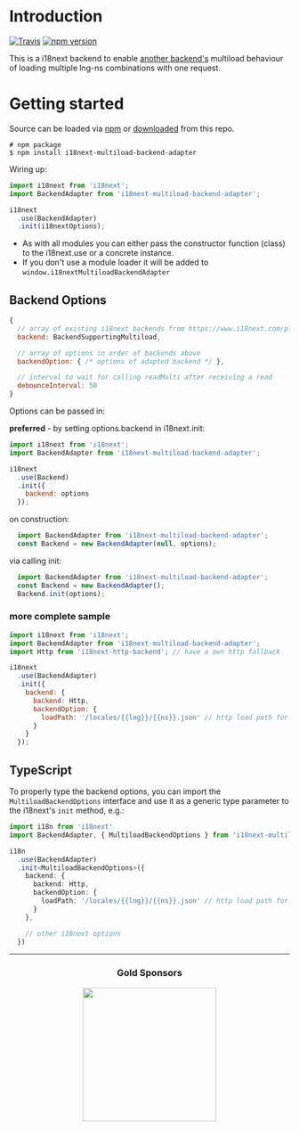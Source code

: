# Introduction

[![Travis](https://img.shields.io/travis/i18next/i18next-multiload-backend-adapter/master.svg?style=flat-square)](https://travis-ci.org/i18next-multiload-backend-adapter)
[![npm version](https://img.shields.io/npm/v/i18next-multiload-backend-adapter.svg?style=flat-square)](https://www.npmjs.com/package/i18next-multiload-backend-adapter)

This is a i18next backend to enable [another backend's](https://www.i18next.com/overview/plugins-and-utils#backends) multiload behaviour of loading multiple lng-ns combinations with one request.

# Getting started

Source can be loaded via [npm](https://www.npmjs.com/package/i18next-multiload-backend-adapter) or [downloaded](https://github.com/i18next/i18next-chained-backend/blob/master/i18nextMultiloadBackendAdapter.min.js) from this repo.

```
# npm package
$ npm install i18next-multiload-backend-adapter
```

Wiring up:

```js
import i18next from 'i18next';
import BackendAdapter from 'i18next-multiload-backend-adapter';

i18next
  .use(BackendAdapter)
  .init(i18nextOptions);
```

- As with all modules you can either pass the constructor function (class) to the i18next.use or a concrete instance.
- If you don't use a module loader it will be added to `window.i18nextMultiloadBackendAdapter`

## Backend Options

```js
{
  // array of existing i18next backends from https://www.i18next.com/plugins-and-utils.html#backends
  backend: BackendSupportingMultiload,

  // array of options in order of backends above
  backendOption: { /* options of adapted backend */ },

  // interval to wait for calling readMulti after receiving a read
  debounceInterval: 50
}
```

Options can be passed in:

**preferred** - by setting options.backend in i18next.init:

```js
import i18next from 'i18next';
import BackendAdapter from 'i18next-multiload-backend-adapter';

i18next
  .use(Backend)
  .init({
    backend: options
  });
```

on construction:

```js
  import BackendAdapter from 'i18next-multiload-backend-adapter';
  const Backend = new BackendAdapter(null, options);
```

via calling init:

```js
  import BackendAdapter from 'i18next-multiload-backend-adapter';
  const Backend = new BackendAdapter();
  Backend.init(options);
```

### more complete sample

```js
import i18next from 'i18next';
import BackendAdapter from 'i18next-multiload-backend-adapter';
import Http from 'i18next-http-backend'; // have a own http fallback

i18next
  .use(BackendAdapter)
  .init({
    backend: {
      backend: Http,
      backendOption: {
        loadPath: '/locales/{{lng}}/{{ns}}.json' // http load path for my own fallback
      }
    }
  });
```

## TypeScript

To properly type the backend options, you can import the `MultiloadBackendOptions` interface and use it as a generic type parameter to the i18next's `init` method, e.g.:

```ts
import i18n from 'i18next'
import BackendAdapter, { MultiloadBackendOptions } from 'i18next-multiload-backend-adapter'

i18n
  .use(BackendAdapter)
  .init<MultiloadBackendOptions>({
    backend: {
      backend: Http,
      backendOption: {
        loadPath: '/locales/{{lng}}/{{ns}}.json' // http load path for my own fallback
      }
    },

    // other i18next options
  })
```

--------------

<h3 align="center">Gold Sponsors</h3>

<p align="center">
  <a href="https://locize.com/" target="_blank">
    <img src="https://raw.githubusercontent.com/i18next/i18next/master/assets/locize_sponsor_240.gif" width="240px">
  </a>
</p>
